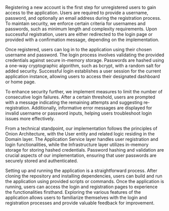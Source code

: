 Registering a new account is the first step for unregistered users to gain access to the application. Users are required to provide a username, password, and optionally an email address during the registration process. To maintain security, we enforce certain criteria for usernames and passwords, such as minimum length and complexity requirements. Upon successful registration, users are either redirected to the login page or provided with a confirmation message, depending on the implementation.

Once registered, users can log in to the application using their chosen username and password. The login process involves validating the provided credentials against secure in-memory storage. Passwords are hashed using a one-way cryptographic algorithm, such as bcrypt, with a random salt for added security. Successful login establishes a user session for the current application instance, allowing users to access their designated dashboard or home page.

To enhance security further, we implement measures to limit the number of consecutive login failures. After a certain threshold, users are prompted with a message indicating the remaining attempts and suggesting re-registration. Additionally, informative error messages are displayed for invalid username or password inputs, helping users troubleshoot login issues more effectively.

From a technical standpoint, our implementation follows the principles of Onion Architecture, with the User entity and related logic residing in the Domain layer. The Application Service layer handles user registration and login functionalities, while the Infrastructure layer utilizes in-memory storage for storing hashed credentials. Password hashing and validation are crucial aspects of our implementation, ensuring that user passwords are securely stored and authenticated.

Setting up and running the application is a straightforward process. After cloning the repository and installing dependencies, users can build and run the application using provided scripts or commands. Once the application is running, users can access the login and registration pages to experience the functionalities firsthand. Exploring the various features of the application allows users to familiarize themselves with the login and registration processes and provide valuable feedback for improvement.
